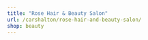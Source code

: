```yaml
---
title: "Rose Hair & Beauty Salon"
url: /carshalton/rose-hair-and-beauty-salon/
shop: beauty
---
```

